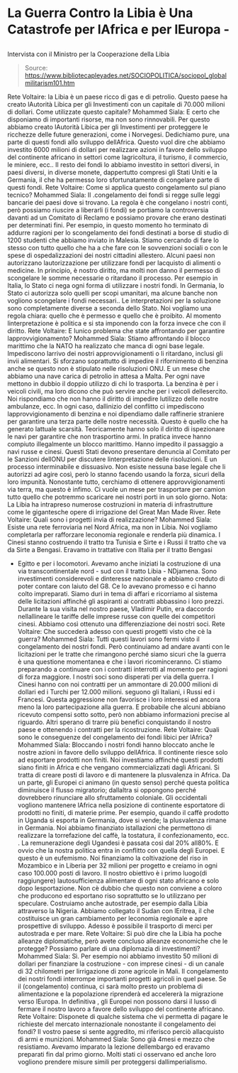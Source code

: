 # La Guerra Contro la Libia è Una Catastrofe per lAfrica e per lEuropa - 
Intervista con il Ministro per la Cooperazione della Libia

> Source: https://www.bibliotecapleyades.net/SOCIOPOLITICA/sociopol_globalmilitarism101.htm

Rete Voltaire: la Libia è un paese ricco di gas e di petrolio. Questo
paese ha creato lAutorità Libica per gli Investimenti con un capitale di
70.000 milioni di dollari.
Come utilizzate questo capitale?
Mohammed Siala: E certo che disponiamo di importanti risorse, ma non sono
rinnovabili. Per questo abbiamo creato lAutorità Libica per gli
Investimenti per proteggere le ricchezze delle future generazioni, come i Norvegesi.
Dedichiamo pure, una parte di questi fondi allo sviluppo dellAfrica.
Questo vuol dire che abbiamo investito 6000 milioni di dollari per
realizzare azioni in favore dello sviluppo del continente africano in
settori come lagricoltura, il turismo, il commercio, le miniere, ecc..
Il resto dei fondi lo abbiamo investito in settori diversi, in paesi diversi,
in diverse monete, dappertutto compresi gli Stati Uniti e la Germania, il
che ha permesso loro sfortunatamente di congelare parte di questi fondi.
Rete Voltaire: Come si applica questo congelamento sul piano tecnico?
Mohammed Siala: Il .congelamento dei fondi si regge sulle leggi bancarie dei
paesi dove si trovano.
La regola è che congelano i nostri conti, però possiamo riuscire a liberarli
(i fondi) se portiamo la controversia davanti ad un Comitato di Reclamo e
possiamo provare che erano destinati per determinati fini.
Per esempio, in questo momento ho terminato di addurre ragioni per lo
scongelamento dei fondi destinati a borse di studio di 1200 studenti che
abbiamo inviato in Malesia. Stiamo cercando di fare lo stesso con tutto
quello che ha a che fare con le sovvenzioni sociali o con le spese di
ospedalizzazioni dei nostri cittadini allestero.
Alcuni paesi non autorizzano lautorizzazione per utilizzare fondi per
lacquisto di alimenti o medicine. In principio, è nostro diritto, ma molti
non danno il permesso di scongelare le somme necessarie o ritardano il
processo.
Per esempio in Italia, lo Stato ci nega ogni forma di utilizzare i nostri
fondi. In Germania, lo Stato ci autorizza solo quelli per scopi umanitari,
ma alcune banche non vogliono scongelare i fondi necessari.. Le
interpretazioni per la soluzione sono completamente diverse a seconda dello
Stato.
Noi vogliamo una regola chiara: quello che è permesso e quello che è
proibito.
Al momento linterpretazione è politica e si sta imponendo con la forza
invece che con il diritto.
Rete Voltaire: E lunico problema che state affrontando per garantire
lapprovvigionamento?
Mohammed Siala: Stiamo affrontando il blocco marittimo che la NATO ha
realizzato che manca di ogni base legale. Impediscono larrivo dei nostri
approvvigionamenti o li ritardano, inclusi gli invii alimentari.
Si sforzano soprattutto di impedire il rifornimento di benzina anche se
questo non è stipulato nelle risoluzioni ONU.
E un mese che abbiamo
una nave carica di petrolio in attesa a Malta. Per ogni nave mettono in
dubbio il doppio utilizzo di chi lo trasporta. La benzina è per i
veicoli civili, ma loro dicono che può servire anche per i veicoli
dellesercito. Noi rispondiamo che non hanno il diritto di impedire
lutilizzo delle nostre ambulanze, ecc.
In ogni caso, dallinizio del conflitto ci impediscono lapprovvigionamento
di benzina e noi dipendiamo dalle raffinerie straniere per garantire una
terza parte delle nostre necessità. Questo è quello che ha generato
lattuale scarsità.
Teoricamente hanno solo il diritto di ispezionare le navi per garantire che
non trasportino armi. In pratica invece hanno compiuto illegalmente un
blocco marittimo.
Hanno impedito il passaggio a navi russe e cinesi. Questi Stati devono
presentare denuncia al Comitato per le Sanzioni dellONU per discutere
linterpretazione delle risoluzioni. E un processo interminabile e
dissuasivo. Non esiste nessuna base legale che li autorizzi ad agire così,
però lo stanno facendo usando la forza, sicuri della loro impunità.
Nonostante tutto, cerchiamo di ottenere approvvigionamenti via terra, ma
questo è infimo. Ci vuole un mese per trasportare per camion tutto quello
che potremmo scaricare nei nostri porti in un solo giorno.
Nota: La Libia ha intrapreso numerose costruzioni in materia di
infrastrutture come le gigantesche opere di irrigazione del
Great Man Made
River.
Rete Voltaire: Quali sono i progetti invia di realizzazione?
Mohammed Siala: Esiste una rete ferroviaria nel Nord Africa, ma non in Libia.
Noi vogliamo completarla per rafforzare leconomia regionale e renderla più
dinamica. I Cinesi stanno costruendo il tratto tra Tunisia e Sirte e i Russi
il tratto che va da Sirte a Bengasi.
Eravamo in trattative con lItalia per il tratto Bengasi
- Egitto e per i
locomotori. Avevamo anche iniziati la costruzione di una via
transcontinentale nord - sud con il tratto Libia - NDjamena.
Sono investimenti considerevoli e dinteresse nazionale e abbiamo creduto di
poter contare con laiuto del G8. Ce lo avevano promesso e ci hanno colto
impreparati.
Siamo duri in tema di affari e ricorriamo al sistema delle licitazioni
affinché gli aspiranti ai contratti abbassino i loro prezzi. Durante la sua
visita nel nostro paese, Vladimir Putin, era daccordo nellallineare le
tariffe delle imprese russe con quelle dei competitori cinesi.
Abbiamo così ottenuto una differenziazione dei nostri soci.
Rete Voltaire: Che succederà adesso con questi progetti visto che cè la
guerra?
Mohammed Siala: Tutti questi lavori sono fermi visto il congelamento dei
nostri fondi.
Però continuiamo ad andare avanti con le licitazioni per le tratte che
rimangono perché siamo sicuri che la guerra è una questione momentanea e che
i lavori ricominceranno. Ci stiamo preparando a continuare con i contratti
interrotti al momento per ragioni di forza maggiore.
I nostri soci sono disperati per via della guerra. I Cinesi hanno con noi
contratti per un ammontare di 20.000 milioni di dollari ed i Turchi per
12.000 milioni. seguono gli Italiani, i Russi ed i Francesi. Questa
aggressione non favorisce i loro interessi ed ancora meno la loro
partecipazione alla guerra. E probabile che alcuni abbiano ricevuto
compensi sotto sotto, però non abbiamo informazioni precise al riguardo.
Altri sperano di trarre più benefici conquistando il nostro paese e
ottenendo i contratti per la ricostruzione.
Rete Voltaire: Quali sono le conseguenze del congelamento dei fondi libici
per lAfrica?
Mohammed Siala: Bloccando i nostri fondi hanno bloccato anche le nostre
azioni in favore dello sviluppo dellAfrica. Il continente riesce solo ad
esportare prodotti non finiti.
Noi investiamo affinché questi prodotti siano finiti in Africa e che vengano
commercializzati dagli Africani. Si tratta di creare posti di lavoro e di
mantenere la plusvalenza in Africa. Da un parte, gli Europei ci animano (in
questo senso) perché questa politica diminuisce il flusso migratorio;
dallaltra si oppongono perché dovrebbero rinunciare allo sfruttamento
coloniale.
Gli occidentali vogliono mantenere lAfrica nella posizione di continente
esportatore di prodotti no finiti, di materie prime.
Per esempio, quando il caffè prodotto in Uganda si esporta in Germania, dove
si vende; la plusvalenza rimane in Germania.
Noi abbiamo finanziato istallazioni che permettono di realizzare la
torrefazione del caffè, la tostatura, il confezionamento, ecc. . La
remunerazione degli Ugandesi è passata così dal 20% all80%. E ovvio che la
nostra politica entra in conflitto con quella degli Europei. E questo è un
eufemismo.
Noi finanziamo la coltivazione del riso in Mozambico e in Liberia per 32
milioni per progetto e creiamo in ogni caso 100.000 posti di lavoro. Il
nostro obiettivo è i primo luogo(di raggiungere) lautosufficienza
alimentare di ogni stato africano e solo dopo lesportazione. Non cè dubbio
che questo non conviene a coloro che producono ed esportano riso soprattutto
se lo utilizzano per speculare.
Costruiamo anche autostrade, per esempio dalla Libia attraverso la Nigeria.
Abbiamo collegato il Sudan con lEritrea, il che costituisce un gran
cambiamento per leconomia regionale e apre prospettive di sviluppo.
Adesso è possibile il trasporto di merci per autostrada e per mare.
Rete Voltaire: Si può dire che la Libia ha poche alleanze diplomatiche, però
avete concluso alleanze economiche che le protegge? Possiamo parlare di una
diplomazia di investimenti?
Mohammed Siala: Sì. Per esempio noi abbiamo investito 50 milioni di dollari
per finanziare la costruzione - con imprese cinesi - di un canale di 32
chilometri per lirrigazione di zone agricole in Mali.
Il congelamento dei nostri fondi interrompe importanti progetti agricoli in
quel paese. Se il (congelamento) continua, ci sarà molto presto un problema
di alimentazione e la popolazione riprenderà ed accelererà la migrazione
verso lEuropa.
In definitiva , gli Europei non possono darsi il lusso di fermare il nostro
lavoro a favore dello sviluppo del continente africano.
Rete Voltaire: Disponete di qualche sistema che vi permetta di pagare le
richieste del mercato internazionale nonostante il congelamento dei fondi?
Il vostro paese si sente aggredito, mi riferisco perciò allacquisto di armi
e munizioni.
Mohammed Siala: Sono già 4mesi e mezzo che resistiamo. Avevamo imparato la
lezione dellembargo ed eravamo preparati fin dal primo giorno.
Molti stati ci osservano ed anche loro vogliono prendere misure simili per
proteggersi dallimperialismo.
